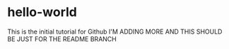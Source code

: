 # hello-world
This is the initial tutorial for Github
I'M ADDING MORE AND THIS SHOULD BE JUST FOR THE README BRANCH
